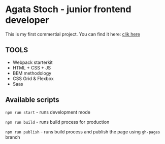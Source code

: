 <!-- ![cover](https://AgtaS23.github.io/scientist-website-commertial-project/cover.png) -->

# Agata Stoch - junior frontend developer

This is my first commertial project. You can find it here: [clik here](http://home.agh.edu.pl/~pstoch/)

## TOOLS

- Webpack starterkit
- HTML + CSS + JS
- BEM methodology
- CSS Grid & Flexbox
- Saas

## Available scripts

`npm run start` - runs development mode

`npm run build` - runs build process for production

`npm run publish` - runs build process and publish the page using `gh-pages` branch
